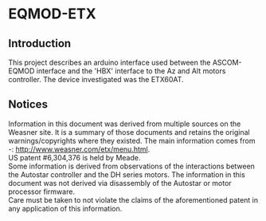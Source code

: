 # EQMOD-ETX
## Introduction
This project describes an arduino interface used between the ASCOM-EQMOD interface and the 'HBX' interface to the Az and Alt motors controller. The device investigated was the ETX60AT.
## Notices
Information in this document was derived from multiple sources on the Weasner site. It is a summary of those documents and retains the original warnings/copyrights where they existed.
The main information comes from -:
http://www.weasner.com/etx/menu.html.  
US patent #6,304,376 is held by Meade.  
Some information is derived from observations of the interactions between the Autostar controller and the DH series motors. The information in this document was not derived via disassembly of the Autostar or motor processor firmware.  
Care must be taken to not violate the claims of the aforementioned patent in any application of this information.
 

